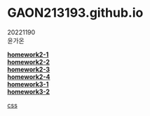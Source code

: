 # GAON213193.github.io

20221190    
윤가온<br>


[**homework2-1**](https://GAON213193.github.io/homework2-1.html)<br>
[**homework2-2**](https://GAON213193.github.io/homework2-2.html)<br>
[**homework2-3**](https://GAON213193.github.io/homework2-3.html)<br>
[**homework2-4**](https://GAON213193.github.io/homework2-4.html)<br>
[**homework3-1**](https://GAON213193.github.io/homework3-1.jpg)<br>
[**homework3-2**](https://GAON213193.github.io/homework3-2.jpg)

[css](https://GAON213193.github.io/css_demo.html)
